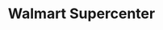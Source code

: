 ---
title: "Walmart Supercenter"
url: /tulsa/walmart-supercenter-south-memorial-drive-east-2/
shop: supermarket
---